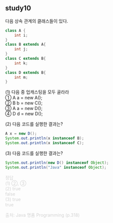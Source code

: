 ## study10
다음 상속 관계의 클래스들이 있다. 
```java
class A {
    int i;
}
class B extends A{
    int j;
}
class C extends B{
    int k;
}
class D extends B{
    int m;
}
```
(1) 다음 중 업캐스팅을 모두 골라라
<br> ① A a = new A();
<br> ② B b = new C();
<br> ③ A a = new D();
<br> ④ D d = new D();

(2) 다음 코드를 실행한 결과는? 
```java
A x = new D();
System.out.println(x instanceof B);
System.out.println(x instanceof C);
```

(3) 다음 코드를 실행한 결과는?
```java
System.out.println(new D() instanceof Object);
System.out.println("Java" instanceof Object);
```


<span style="color:lightGray">
정답
<br> (1) ②, ③ 
<br> (2) true 
<br>     false
<br> (3) true 
<br>     true

출처: Java 명품 Programming (p.318)
<br>
<br>
</span>